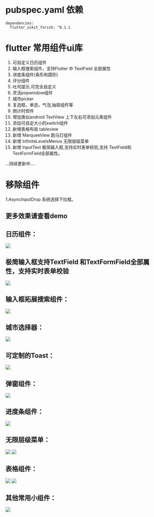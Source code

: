 # pubspec.yaml 依赖
    dependencies:
      flutter_uikit_forzzh: ^0.1.1


# flutter 常用组件ui库
 1. 可自定义日历组件
 2. 输入框搜索组件，支持Flutter 中 TextField 全部属性
 3. 进度条组件(条形和圆形)
 4. 评分组件
 5. 吐司提示,可完全自定义
 6. 灵活popwindow组件
 7. 城市picker
 8. 复选框，单选，气泡,抽屉组件等
 9. 倒计时控件
 10. 增加类似android TextView 上下左右可添加元素组件
 11. 添加可自定大小的switch组件
 12. 新增表格布局 tableview 
 13. 新增 MarqueeView 跑马灯组件
 14. 新增 InfiniteLevelsMenus 无限层级菜单
 15. 新增 InputText 极简输入框,支持实时表单校验,支持 TextField和 TextFormField全部属性。

  ...持续更新中....

# 移除组件

  1.AsyncInputDrop 系统选择下拉框。 



## 更多效果请查看demo


## 日历组件：

![](https://github.com/zhengzaihong/uikit/blob/master/images/calendar.gif)


## 极简输入框支持TextField 和TextFormField全部属性，支持实时表单校验
![](https://github.com/zhengzaihong/uikit/blob/master/images/input_text.gif)



## 输入框拓展搜索组件：

![](https://github.com/zhengzaihong/uikit/blob/master/images/inputextentd.gif)


## 城市选择器：
![](https://github.com/zhengzaihong/uikit/blob/master/images/citypicker.gif)


## 可定制的Toast：
![](https://github.com/zhengzaihong/uikit/blob/master/images/toast.gif)

## 弹窗组件：
![](https://github.com/zhengzaihong/uikit/blob/master/images/popwindow.gif)


## 进度条组件：
![](https://github.com/zhengzaihong/uikit/blob/master/images/progressbar.gif)

## 无限层级菜单：
![](https://github.com/zhengzaihong/uikit/blob/master/images/one_expand.gif)
![](https://github.com/zhengzaihong/uikit/blob/master/images/all_expand.gif)

## 表格组件：
![](https://github.com/zhengzaihong/uikit/blob/master/images/tabview1.png)
![](https://github.com/zhengzaihong/uikit/blob/master/images/tabview2.png)





## 其他常用小组件：
![](https://github.com/zhengzaihong/uikit/blob/master/images/widgets.gif)

